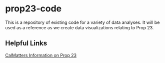 # prop23-code
This is a repository of existing code for a variety of data analyses. It will be used as a reference as we create data visualizations relating to Prop 23.

## Helpful Links
[CalMatters Information on Prop 23](https://calmatters.org/election-2020-guide/proposition-23-kidney-dialysis-clinics/)
